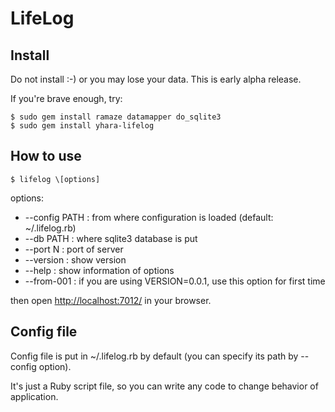 LifeLog
=======

Install
-------

Do not install :-) or you may lose your data.
This is early alpha release.

If you're brave enough, try:

    $ sudo gem install ramaze datamapper do_sqlite3
    $ sudo gem install yhara-lifelog

How to use
----------
    $ lifelog \[options]

options:

* --config PATH : from where configuration is loaded
  (default: ~/.lifelog.rb)
* --db PATH : where sqlite3 database is put
* --port N : port of server
* --version : show version
* --help : show information of options
* --from-001 : if you are using VERSION=0.0.1,
  use this option for first time

then open [http://localhost:7012/](http://localhost:7012/)
in your browser.

Config file
-----------

Config file is put in ~/.lifelog.rb by default
(you can specify its path by --config option).

It's just a Ruby script file, so you can write
any code to change behavior of application.

